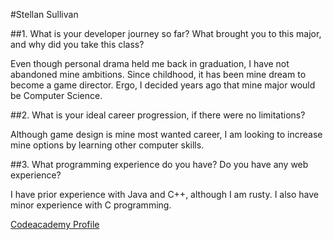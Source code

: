 #Stellan Sullivan


##1.	What is your developer journey so far? What brought you to this major, and why did you take this class?

Even though personal drama held me back in graduation, I have not abandoned mine ambitions. Since childhood, it has been mine dream to become a game director. Ergo, I decided years ago that mine major would be Computer Science.

##2.	What is your ideal career progression, if there were no limitations?

Although game design is mine most wanted career, I am looking to increase mine options by learning other computer skills.

##3.	What programming experience do you have? Do you have any web experience?

I have prior experience with Java and C++, although I am rusty. I also have minor experience with C programming.

[Codeacademy Profile](https://www.codecademy.com/Lupus8)
